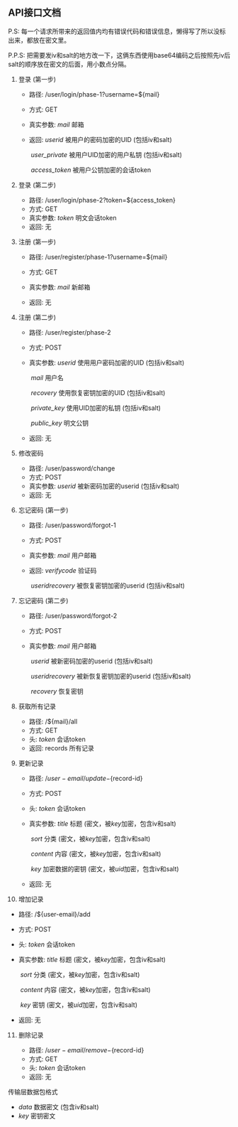 ## API接口文档

P.S: 每一个请求所带来的返回值内均有错误代码和错误信息，懒得写了所以没标出来，都放在密文里。

P.P.S: 把需要发iv和salt的地方改一下，这俩东西使用base64编码之后按照先iv后salt的顺序放在密文的后面，用小数点分隔。

1. 登录 (第一步)

   - 路径: /user/login/phase-1?username=${mail}

   - 方式: GET

   - 真实参数: *mail*       邮箱

   - 返回:         *userid*                  被用户的密码加密的UID (包括iv和salt)

     ​                 *user_private*   被用户UID加密的用户私钥 (包括iv和salt)

     ​                 *access_token*  被用户公钥加密的会话token
   
2. 登录 (第二步)

   - 路径: /user/login/phase-2?token=${access_token}
   - 方式: GET
   - 真实参数: *token*   明文会话token
   - 返回: 无

3. 注册 (第一步)

   - 路径: /user/register/phase-1?username=${mail}

   - 方式: GET

   - 真实参数: *mail*         新邮箱

   - 返回: 无

4. 注册 (第二步)

   - 路径: /user/register/phase-2

   - 方式: POST

   - 真实参数: *userid*                 使用用户密码加密的UID (包括iv和salt)

     ​                 *mail*                     用户名

     ​                 *recovery*              使用恢复密钥加密的UID (包括iv和salt)

     ​                 *private_key*          使用UID加密的私钥 (包括iv和salt)

     ​                 *public_key*            明文公钥

   - 返回:        无

5. 修改密码

   - 路径: /user/password/change
   - 方式: POST
   - 真实参数: *userid*                   被新密码加密的userid (包括iv和salt)
   - 返回:         无

6. 忘记密码 (第一步)

   - 路径: /user/password/forgot-1

   - 方式: POST

   - 真实参数: *mail*                       用户邮箱

   - 返回:         *verifycode*             验证码

     ​                  *useridrecovery*     被恢复密钥加密的userid (包括iv和salt)

7. 忘记密码 (第二步)

   - 路径: /user/password/forgot-2

   - 方式: POST

   - 真实参数: *mail*                        用户邮箱

     ​                 *userid*                     被新密码加密的userid (包括iv和salt)

     ​                 *useridrecovery*       被新恢复密钥加密的userid (包括iv和salt)

     ​                 *recovery*                  恢复密钥

8. 获取所有记录
   - 路径: /${mail}/all
   - 方式: GET
   - 头: *token*                              会话token
   - 返回: records                      所有记录

9. 更新记录

   - 路径: /${user-email}/update-${record-id}

   - 方式: POST

   - 头: *token*                               会话token

   - 真实参数: *title*                       标题 (密文，被*key*加密，包含iv和salt)

     ​                 *sort*                       分类 (密文，被*key*加密，包含iv和salt)

     ​                 *content*                 内容 (密文，被*key*加密，包含iv和salt)

     ​                 *key*                        加密数据的密钥 (密文，被*uid*加密，包含iv和salt)

   - 返回: 无

     

10. 增加记录

   - 路径: /${user-email}/add

   - 方式: POST

   - 头: *token*                                会话token

   - 真实参数: *title*                       标题 (密文，被*key*加密，包含iv和salt)

     ​                 *sort*                       分类 (密文，被*key*加密，包含iv和salt)

     ​                 *content*                 内容 (密文，被*key*加密，包含iv和salt)

     ​                 *key*                        密钥 (密文，被*uid*加密，包含iv和salt)

   - 返回: 无

11. 删除记录

    - 路径: /${user-email}/remove-${record-id}
    - 方式: GET
    - 头: *token*                                 会话token
    - 返回: 无



传输层数据包格式

- *data*               数据密文 (包含iv和salt)
- *key*                 密钥密文



